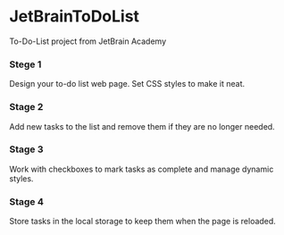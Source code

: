 # JetBrainToDoList
To-Do-List project from JetBrain Academy

### Stege 1
Design your to-do list web page. Set CSS styles to make it neat.

### Stage 2

Add new tasks to the list and remove them if they are no longer needed.

### Stage 3

Work with checkboxes to mark tasks as complete and manage dynamic styles.

### Stage 4

Store tasks in the local storage to keep them when the page is reloaded.
